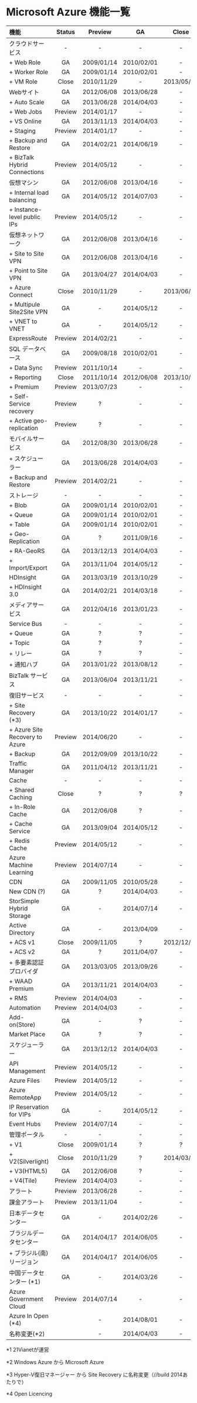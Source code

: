 ﻿# Microsoft Azure 機能一覧

|       機能               | Status  |  Preview   |     GA     |    Close   |
|:-------------------------|:-------:|:----------:|:----------:|:----------:|
|クラウドサービス          |    -    |     -      |      -     |      -     |
|+ Web Role                |    GA   | 2009/01/14 | 2010/02/01 |      -     |
|+ Worker Role             |    GA   | 2009/01/14 | 2010/02/01 |      -     |
|+ VM Role                 |  Close  | 2010/11/29 |     -      | 2013/05/31 |
|Webサイト                 |    GA   | 2012/06/08 | 2013/06/28 |      -     |
|+ Auto Scale              |    GA   | 2013/06/28 | 2014/04/03 |      -     |
|+ Web Jobs                | Preview | 2014/01/17 |     -      |      -     |
|+ VS Online               |    GA   | 2013/11/13 | 2014/04/03 |      -     |
|+ Staging                 | Preview | 2014/01/17 |     -      |      -     |
|+ Backup and Restore      |    GA   | 2014/02/21 | 2014/06/19 |      -     |
|+ BizTalk Hybrid Connections| Preview | 2014/05/12 |     -      |      -     |
|仮想マシン                |    GA   | 2012/06/08 | 2013/04/16 |      -     |
|+ Internal load balancing |    GA   | 2014/05/12 | 2014/07/03 |      -     |
|+ Instance-level public IPs| Preview | 2014/05/12 |     -      |      -     |
|仮想ネットワーク          |    GA   | 2012/06/08 | 2013/04/16 |      -     |
|+ Site to Site VPN        |    GA   | 2012/06/08 | 2013/04/16 |      -     |
|+ Point to Site VPN       |    GA   | 2013/04/27 | 2014/04/03 |      -     |
|+ Azure Connect           |  Close  | 2010/11/29 |     -      | 2013/06/30 |
|+ Multipule Site2Site VPN |    GA   |     -      | 2014/05/12 |      -     |
|+ VNET to VNET            |    GA   |     -      | 2014/05/12 |      -     |
|ExpressRoute              | Preview | 2014/02/21 |     -      |      -     |
|SQL データベース          |    GA   | 2009/08/18 | 2010/02/01 |      -     |
|+ Data Sync               | Preview | 2011/10/14 |     -      |      -     |
|+ Reporting               |  Close  | 2011/10/14 | 2012/06/08 | 2013/10/31 |
|+ Premium                 | Preview | 2013/07/23 |     -      |      -     |
|+ Self-Service recovery   | Preview |     ?      |     -      |      -     |
|+ Active geo-replication  | Preview |     ?      |     -      |      -     |
|モバイルサービス          |    GA   | 2012/08/30 | 2013/06/28 |      -     |
|+ スケジューラー          |    GA   | 2013/06/28 | 2014/04/03 |      -     |
|+ Backup and Restore      | Preview | 2014/02/21 |     -      |      -     |
|ストレージ                |    -    |     -      |     -      |      -     |
|+ Blob                    |    GA   | 2009/01/14 | 2010/02/01 |      -     |
|+ Queue                   |    GA   | 2009/01/14 | 2010/02/01 |      -     |
|+ Table                   |    GA   | 2009/01/14 | 2010/02/01 |      -     |
|+ Geo-Replication         |    GA   |     ?      | 2011/09/16 |      -     |
|+ RA-GeoRS                |    GA   | 2013/12/13 | 2014/04/03 |      -     |
|+ Import/Export           |    GA   | 2013/11/04 | 2014/05/12 |      -     |
|HDInsight                 |    GA   | 2013/03/19 | 2013/10/29 |      -     |
|+ HDInsight 3.0           |    GA   | 2014/02/21 | 2014/03/18 |      -     |
|メディアサービス          |    GA   | 2012/04/16 | 2013/01/23 |      -     |
|Service Bus               |    -    |     -      |     -      |      -     |
|+ Queue                   |    GA   |     ?      |     ?      |      -     |
|+ Topic                   |    GA   |     ?      |     ?      |      -     |
|+ リレー                  |    GA   |     ?      |     ?      |      -     |
|+ 通知ハブ                |    GA   | 2013/01/22 | 2013/08/12 |      -     |
|BizTalk サービス          |    GA   | 2013/06/04 | 2013/11/21 |      -     |
|復旧サービス              |    -    |     -      |     -      |      -     |
|+ Site Recovery (*3)     |    GA   | 2013/10/22 | 2014/01/17 |      -     |
|+ Azure Site Recovery to Azure| Preview  | 2014/06/20 | - |      -     |
|+ Backup                 |    GA   | 2012/09/09 | 2013/10/22 |      -     |
|Traffic Manager           |    GA   | 2011/04/12 | 2013/11/21 |      -     |
|Cache                     |    -    |     -      |     -      |      -     |
|+ Shared Caching          |  Close  |     ?      |     ?      |      ?     |
|+ In-Role Cache           |    GA   | 2012/06/08 |     ?      |      -     |
|+ Cache Service           |    GA   | 2013/09/04 | 2014/05/12 |      -     |
|+ Redis Cache             | Preview | 2014/05/12 |     -      |      -     |
|Azure Machine Learning    | Preview | 2014/07/14 |     -      |      -     |
|CDN                       |    GA   | 2009/11/05 | 2010/05/28 |      -     |
|New CDN (?)               |    GA   |     ?      | 2014/04/03 |      -     |
|StorSimple Hybrid Storage |    GA   |     -      | 2014/07/14 |      -     |
|Active Directory          |    GA   |     -      | 2013/04/09 |      -     |
|+ ACS v1                  |  Close  | 2009/11/05 |     ?      | 2012/12/20 |
|+ ACS v2                  |    GA   |     ?      | 2011/04/07 |      -     |
|+ 多要素認証プロバイダ    |    GA   | 2013/03/05 | 2013/09/26 |      -     |
|+ WAAD Premium            |    GA   | 2013/11/21 | 2014/04/03 |      -     |
|+ RMS                     | Preview | 2014/04/03 |     -      |      -     |
|Automation                | Preview | 2014/04/03 |     -      |      -     |
|Add-on(Store)             |    GA   |     -      |     ?      |      -     |
|Market Place              |    GA   |     ?      |     ?      |      -     |
|スケジューラー            |    GA   | 2013/12/12 | 2014/04/03 |      -     |
|API Management            | Preview | 2014/05/12 |     -      |      -     |
|Azure Files               | Preview | 2014/05/12 |     -      |      -     |
|Azure RemoteApp           | Preview | 2014/05/12 |     -      |      -     |
|IP Reservation for VIPs   |   GA    |     -      | 2014/05/12 |      -     |
|Event Hubs                | Preview | 2014/07/14 |     -      |      -     |
|管理ポータル              |    -    |     -      |     -      |      -     |
|+ V1                      |  Close  | 2009/01/14 |     ?      |      ?     |
|+ V2(Silverlight)         |  Close  | 2010/11/29 |     ?      | 2014/03/31 |
|+ V3(HTML5)               |    GA   | 2012/06/08 |     ?      |      -     |
|+ V4(Tile)                | Preview | 2014/04/03 |     -      |      -     |
|アラート                  | Preview | 2013/06/28 |     -      |      -     |
|課金アラート              | Preview | 2013/11/04 |     -      |      -     |
|日本データセンター        |    GA   |     -      | 2014/02/26 |      -     |
|ブラジルデータセンター    |    GA   | 2014/04/17 | 2014/06/05 |      -     |
|+ ブラジル(南) リージョン |    GA   | 2014/04/17 | 2014/06/05 |      -     |
|中国データセンター (*1)   |    GA   |     -      | 2014/03/26 |      -     |
|Azure Government Cloud    | Preview | 2014/07/14 |     -      |      -     |
|Azure In Open (*4)        |         |     -      | 2014/08/01 |      -     |
|名称変更(*2)              |         |     -      | 2014/04/03 |      -     |

*1 21Vianetが運営

*2 Windows Azure から Microsoft Azure

*3 Hyper-V復旧マネージャー から Site Recovery に名称変更（//build 2014あたりで）

*4 Open Licencing
